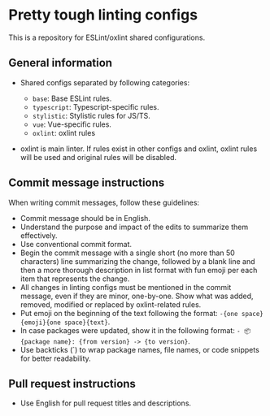 # Pretty tough linting configs

This is a repository for ESLint/oxlint shared configurations.

## General information

- Shared configs separated by following categories:
  - `base`: Base ESLint rules.
  - `typescript`: Typescript-specific rules.
  - `stylistic`: Stylistic rules for JS/TS.
  - `vue`: Vue-specific rules.
  - `oxlint`: oxlint rules

- oxlint is main linter. If rules exist in other configs and oxlint, oxlint rules will be used and original rules will be disabled.

## Commit message instructions

When writing commit messages, follow these guidelines:

- Commit message should be in English.
- Understand the purpose and impact of the edits to summarize them effectively.
- Use conventional commit format.
- Begin the commit message with a single short (no more than 50 characters) line summarizing the change, followed by a blank line and then a more thorough description in list format with fun emoji per each item that represents the change.
- All changes in linting configs must be mentioned in the commit message, even if they are minor, one-by-one. Show what was added, removed, modified or replaced by oxlint-related rules.
- Put emoji on the beginning of the text following the format: `-{one space}{emoji}{one space}{text}`.
- In case packages were updated, show it in the following format: `- 📦 {package name}: {from version} -> {to version}`.
- Use backticks (`) to wrap package names, file names, or code snippets for better readability.

## Pull request instructions

- Use English for pull request titles and descriptions.
